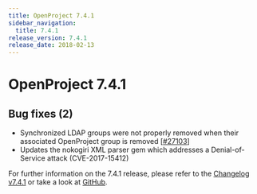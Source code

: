 ```yaml
---
title: OpenProject 7.4.1
sidebar_navigation:
  title: 7.4.1
release_version: 7.4.1
release_date: 2018-02-13
---
```


# OpenProject 7.4.1

## Bug fixes (2)

  - Synchronized LDAP groups were not properly removed when their
    associated OpenProject group is removed
    \[[#27103](https://community.openproject.org/wp/27103)\]
  - Updates the nokogiri XML parser gem which addresses a
    Denial-of-Service attack (CVE-2017-15412)

For further information on the 7.4.1 release, please refer to
the [Changelog v7.4.1](https://community.openproject.org/versions/855)
or take a look at
[GitHub](https://github.com/opf/openproject/tree/v7.4.1).

